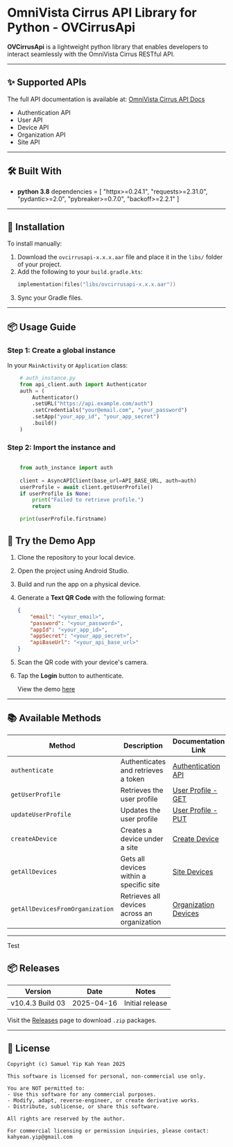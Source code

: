 
# OmniVista Cirrus API Library for Python - **OVCirrusApi**

**OVCirrusApi** is a lightweight python library that enables developers to interact seamlessly with the OmniVista Cirrus RESTful API.

---

## ✨ Supported APIs

The full API documentation is available at: [OmniVista Cirrus API Docs](https://eu.manage.ovcirrus.com/apidoc/apidoc.html)

- Authentication API
- User API
- Device API
- Organization API
- Site API

---

## 🛠️ Built With

- **python 3.8**
    dependencies = [
        "httpx>=0.24.1",
        "requests>=2.31.0",
        "pydantic>=2.0",
        "pybreaker>=0.7.0",
        "backoff>=2.2.1"
    ]

---

## 🚀 Installation


To install manually:

1. Download the `ovcirrusapi-x.x.x.aar` file and place it in the `libs/` folder of your project.
2. Add the following to your `build.gradle.kts`:
   ```kotlin
   implementation(files("libs/ovcirrusapi-x.x.x.aar"))
   ```
3. Sync your Gradle files.

---

## 📦 Usage Guide

### Step 1: Create a global instance


In your `MainActivity` or `Application` class:

```python
    # auth_instance.py
    from api_client.auth import Authenticator
    auth = (
        Authenticator()
        .setURL("https://api.example.com/auth")
        .setCredentials("your@email.com", "your_password")
        .setApp("your_app_id", "your_app_secret")
        .build()
    )
```

### Step 2: Import the instance and 

```python

    from auth_instance import auth
    
    client = AsyncAPIClient(base_url=API_BASE_URL, auth=auth)
    userProfile = await client.getUserProfile()
    if userProfile is None:
        print("Failed to retrieve profile.")
        return

    print(userProfile.firstname)

```
## 🧪 Try the Demo App

1. Clone the repository to your local device.
2. Open the project using Android Studio.
3. Build and run the app on a physical device.
4. Generate a **Text QR Code** with the following format:
   ```json
   {
       "email": "<your_email>",
       "password": "<your_password>",
       "appId": "<your_app_id>",
       "appSecret": "<your_app_secret>",
       "apiBaseUrl": "<your_api_base_url>"
   }
   ```
5. Scan the QR code with your device's camera.
6. Tap the **Login** button to authenticate.

   View the demo [here](https://www.youtube.com/shorts/Fq7wqiczGAw)


---

## 📚 Available Methods

| Method                        | Description                                      | Documentation Link                                                                                                                                      |
|------------------------------|--------------------------------------------------|---------------------------------------------------------------------------------------------------------------------------------------------------------|
| `authenticate`               | Authenticates and retrieves a token              | [Authentication API](https://docs.ovcirrus.com/ov/authentication-api)                                                                                   |
| `getUserProfile`             | Retrieves the user profile                       | [User Profile - GET](https://eu.manage.ovcirrus.com/apidoc/apidoc.html#tag/User/paths/~1ov~1v1~1user~1profile/get)                                      |
| `updateUserProfile`          | Updates the user profile                         | [User Profile - PUT](https://eu.manage.ovcirrus.com/apidoc/apidoc.html#tag/User/paths/~1ov~1v1~1user~1profile/put)                                      |
| `createADevice`              | Creates a device under a site                    | [Create Device](https://eu.manage.ovcirrus.com/apidoc/apidoc.html#tag/Device/paths/~1ov~1v1~1organizations~1%7BorgId%7D~1sites~1%7BsiteId%7D~1devices/post) |
| `getAllDevices`              | Gets all devices within a specific site          | [Site Devices](https://eu.manage.ovcirrus.com/apidoc/apidoc.html#tag/Device/paths/~1ov~1v1~1organizations~1%7BorgId%7D~1sites~1%7BsiteId%7D~1devices/get) |
| `getAllDevicesFromOrganization` | Retrieves all devices across an organization   | [Organization Devices](https://eu.manage.ovcirrus.com/apidoc/apidoc.html#tag/Device/paths/~1ov~1v1~1organizations~1%7BorgId%7D~1sites~1devices/get)        |

---
Test

## 📦 Releases

| Version          | Date       | Notes           |
|------------------|------------|-----------------|
| v10.4.3 Build 03 | 2025-04-16 | Initial release |

Visit the [Releases](https://github.com/Samuelyip74/OVCirrusApiBuilder/releases/tag/10.4.3) page to download `.zip` packages.

---

## 📄 License

```
Copyright (c) Samuel Yip Kah Yean 2025

This software is licensed for personal, non-commercial use only.

You are NOT permitted to:
- Use this software for any commercial purposes.
- Modify, adapt, reverse-engineer, or create derivative works.
- Distribute, sublicense, or share this software.

All rights are reserved by the author.

For commercial licensing or permission inquiries, please contact:
kahyean.yip@gmail.com
```


